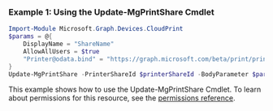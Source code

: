### Example 1: Using the Update-MgPrintShare Cmdlet
```powershell
Import-Module Microsoft.Graph.Devices.CloudPrint
$params = @{
	DisplayName = "ShareName"
	AllowAllUsers = $true
	"Printer@odata.bind" = "https://graph.microsoft.com/beta/print/printers/{id}"
}
Update-MgPrintShare -PrinterShareId $printerShareId -BodyParameter $params
```
This example shows how to use the Update-MgPrintShare Cmdlet.
To learn about permissions for this resource, see the [permissions reference](/graph/permissions-reference).
